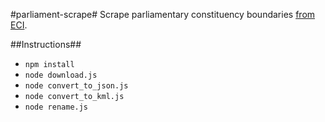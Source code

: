 #parliament-scrape#
Scrape parliamentary constituency boundaries [from ECI](http://eci.nic.in/eci_main/GisLayers/GIS_PC_Data.zip).

##Instructions##
- `npm install`
- `node download.js`
- `node convert_to_json.js`
- `node convert_to_kml.js`
- `node rename.js`